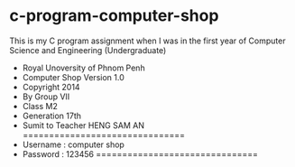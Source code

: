 # c-program-computer-shop
This is my C program assignment when I was in the first year of Computer Science and Engineering (Undergraduate)

- Royal Unoversity of Phnom Penh
- Computer Shop Version 1.0
- Copyright 2014
- By Group VII
- Class M2
- Generation 17th
- Sumit to Teacher HENG SAM AN
===============================                            
- Username : computer shop
- Password : 123456
===============================
